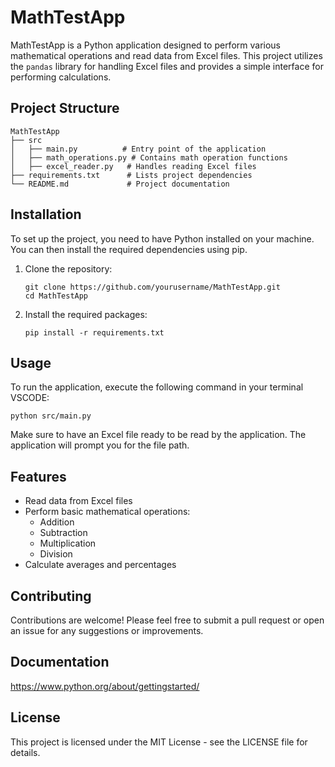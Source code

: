 # MathTestApp

MathTestApp is a Python application designed to perform various mathematical operations and read data from Excel files. This project utilizes the `pandas` library for handling Excel files and provides a simple interface for performing calculations.

## Project Structure

```
MathTestApp
├── src
│   ├── main.py          # Entry point of the application
│   ├── math_operations.py # Contains math operation functions
│   ├── excel_reader.py   # Handles reading Excel files
├── requirements.txt      # Lists project dependencies
└── README.md             # Project documentation
```

## Installation

To set up the project, you need to have Python installed on your machine. You can then install the required dependencies using pip. 

1. Clone the repository:
   ```
   git clone https://github.com/yourusername/MathTestApp.git
   cd MathTestApp
   ```

2. Install the required packages:
   ```
   pip install -r requirements.txt
   ```

## Usage

To run the application, execute the following command in your terminal VSCODE:

```
python src/main.py
```

Make sure to have an Excel file ready to be read by the application. The application will prompt you for the file path.

## Features

- Read data from Excel files
- Perform basic mathematical operations:
  - Addition
  - Subtraction
  - Multiplication
  - Division
- Calculate averages and percentages

## Contributing

Contributions are welcome! Please feel free to submit a pull request or open an issue for any suggestions or improvements.

## Documentation
https://www.python.org/about/gettingstarted/

## License

This project is licensed under the MIT License - see the LICENSE file for details.
